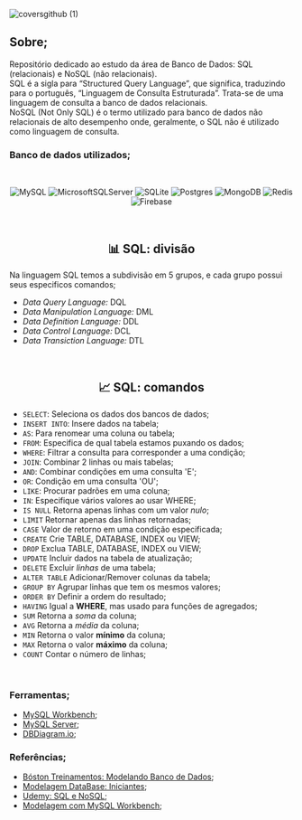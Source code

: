 
![coversgithub (1)](https://user-images.githubusercontent.com/101408372/172511472-729e7d3d-6d47-427e-be29-54b018205496.gif)

## **Sobre;**
Repositório dedicado ao estudo da área de Banco de Dados: SQL (relacionais) e NoSQL (não relacionais). <br> SQL é a sigla para “Structured Query Language”, que significa, traduzindo para o português, “Linguagem de Consulta Estruturada”. Trata-se de uma linguagem de consulta a banco de dados relacionais. <br> NoSQL (Not Only SQL) é o termo utilizado para banco de dados não relacionais de alto desempenho onde, geralmente, o SQL não é utilizado como linguagem de consulta.

<h3>Banco de dados utilizados;</h3>

<br>

<div align="center">

![MySQL](https://img.shields.io/badge/mysql-%2300f.svg?style=for-the-badge&logo=mysql&logoColor=white) ![MicrosoftSQLServer](https://img.shields.io/badge/Microsoft%20SQL%20Sever-CC2927?style=for-the-badge&logo=microsoft%20sql%20server&logoColor=white) ![SQLite](https://img.shields.io/badge/sqlite-%2307405e.svg?style=for-the-badge&logo=sqlite&logoColor=white)  ![Postgres](https://img.shields.io/badge/postgres-%23316192.svg?style=for-the-badge&logo=postgresql&logoColor=white) ![MongoDB](https://img.shields.io/badge/MongoDB-%234ea94b.svg?style=for-the-badge&logo=mongodb&logoColor=white) ![Redis](https://img.shields.io/badge/redis-%23DD0031.svg?style=for-the-badge&logo=redis&logoColor=white) 	![Firebase](https://img.shields.io/badge/Firebase-039BE5?style=for-the-badge&logo=Firebase&logoColor=white)

</div>
<br>

<h2 align="center"> 📊 SQL: divisão</h2>

Na linguagem SQL temos a subdivisão em 5 grupos, e cada grupo possui seus especificos comandos;
- *Data Query Language:*  DQL 
- *Data Manipulation Language:* DML 
- *Data Definition Language:* DDL 
-  *Data Control Language:* DCL 
- *Data Transiction Language:* DTL

<br>

<h2 align="center"> 📈 SQL: comandos</h2>

- `SELECT`: Seleciona os dados dos bancos de dados;
- `INSERT INTO`: Insere dados na tabela;
- `AS`: Para renomear uma coluna ou tabela; 
- `FROM`: Especifica de qual tabela estamos puxando os dados;
- `WHERE`: Filtrar a consulta para corresponder a uma condição; 
- `JOIN`: Combinar 2 linhas ou mais tabelas;
- `AND`: Combinar condições em uma consulta 'E';
- `OR`: Condição em uma consulta 'OU';
- `LIKE`: Procurar padrões em uma coluna;
- `IN`: Especifique vários valores ao usar WHERE; 
- `IS NULL` Retorna apenas linhas com um valor *nulo*; 
- `LIMIT` Retornar apenas das linhas retornadas; 
- `CASE` Valor de retorno em uma condição especificada; 
- `CREATE` Crie TABLE, DATABASE, INDEX ou VIEW;
- `DROP` Exclua TABLE, DATABASE, INDEX ou VIEW;
- `UPDATE` Incluir dados na tabela de atualização;
- `DELETE` Excluir *linhas* de uma tabela; 
- `ALTER TABLE` Adicionar/Remover colunas da tabela; 
- `GROUP BY` Agrupar linhas que tem os mesmos valores; 
- `ORDER BY` Definir a ordem do resultado;
- `HAVING` Igual a **WHERE**, mas usado para funções de agregados; 
- `SUM` Retorna a *soma* da coluna; 
- `AVG` Retorna a *média* da coluna; 
- `MIN` Retorna o valor **mínimo** da coluna;
- `MAX` Retorna o valor **máximo** da coluna;
- `COUNT` Contar o número de linhas;  

<br>

<h3>Ferramentas;</h3>

- [MySQL Workbench](https://www.mysql.com/products/workbench/);
- [MySQL Server](https://www.mysql.com/);
- [DBDiagram.io](https://dbdiagram.io/home);

<h3>Referências;</h3>

- [Bóston Treinamentos: Modelando Banco de Dados](https://www.youtube.com/watch?v=Q_KTYFgvu1s&list=PLucm8g_ezqNoNHU8tjVeHmRGBFnjDIlxD);
- [Modelagem DataBase: Iniciantes](https://www.youtube.com/watch?v=64ULpoaP8ZA&t=1s);
- [Udemy: SQL e NoSQL](https://www.udemy.com/course/curso-de-banco-de-dados-do-basico-ao-avancado/);
- [Modelagem com MySQL Workbench](https://www.youtube.com/watch?v=wjDhtGhj9xg&t=870s);



